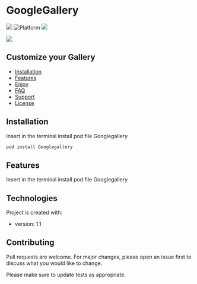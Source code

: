 # GoogleGallery

<img src="https://img.shields.io/github/v/tag/AndreaDiFrancia/GoogleGallery"> <img src="https://camo.githubusercontent.com/6aa54765065588bea4f609e058bf2e05c5783090/68747470733a2f2f696d672e736869656c64732e696f2f636f636f61706f64732f702f496d61676555492e7376673f7374796c653d666c6174" alt="Platform" data-canonical-src="https://img.shields.io/cocoapods/p/ImageUI.svg?style=flat" style="max-width:100%;"> <img src="https://img.shields.io/github/repo-size/AndreaDiFrancia/GoogleGallery">


                                      
					

![](GoogleComponents.gif)

## Customize your Gallery
* [Installation](#installation)
* [Features](#features)
* [Enjoy](#setup)
* [FAQ](#faq)
* [Support](#support)
* [License](#license)

## Installation
Insert in the terminal install pod file Googlegallery
```bash
pod install Googlegallery
```
	
## Features
Insert in the terminal install pod file Googlegallery
	
  
## Technologies
Project is created with:
* version: 1.1

## Contributing
Pull requests are welcome. For major changes, please open an issue first to discuss what you would like to change.

Please make sure to update tests as appropriate.

